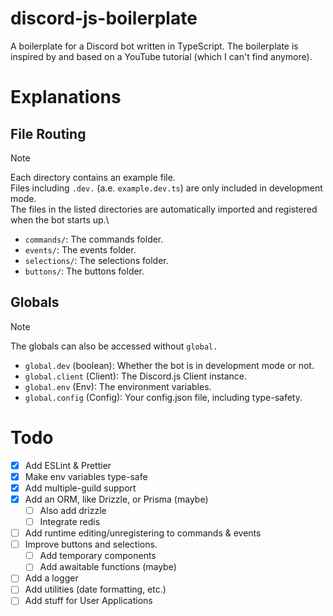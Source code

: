 # discord-js-boilerplate

A boilerplate for a Discord bot written in TypeScript. The boilerplate is inspired by and based on a YouTube tutorial (which I can't find anymore).

# Explanations

## File Routing

> [!NOTE]
> Each directory contains an example file.\
> Files including `.dev.` (a.e. `example.dev.ts`) are only included in development mode.\
> The files in the listed directories are automatically imported and registered when the bot starts up.\

- `commands/`: The commands folder.
- `events/`: The events folder.
- `selections/`: The selections folder.
- `buttons/`: The buttons folder.

## Globals

> [!NOTE]
> The globals can also be accessed without `global.`

- `global.dev` (boolean): Whether the bot is in development mode or not.
- `global.client` (Client): The Discord.js Client instance.
- `global.env` (Env): The environment variables.
- `global.config` (Config): Your config.json file, including type-safety.

# Todo

- [x] Add ESLint & Prettier
- [x] Make env variables type-safe
- [x] Add multiple-guild support
- [x] Add an ORM, like Drizzle, or Prisma (maybe)
  - [ ] Also add drizzle
  - [ ] Integrate redis
- [ ] Add runtime editing/unregistering to commands & events
- [ ] Improve buttons and selections.
  - [ ] Add temporary components
  - [ ] Add awaitable functions (maybe)
- [ ] Add a logger
- [ ] Add utilities (date formatting, etc.)
- [ ] Add stuff for User Applications
